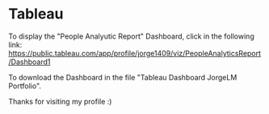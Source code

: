 # Tableau
To display the "People Analyutic Report" Dashboard, click in the following link:
https://public.tableau.com/app/profile/jorge1409/viz/PeopleAnalyticsReport/Dashboard1

To download the Dashboard in the file "Tableau Dashboard JorgeLM Portfolio". 

Thanks for visiting my profile :)
